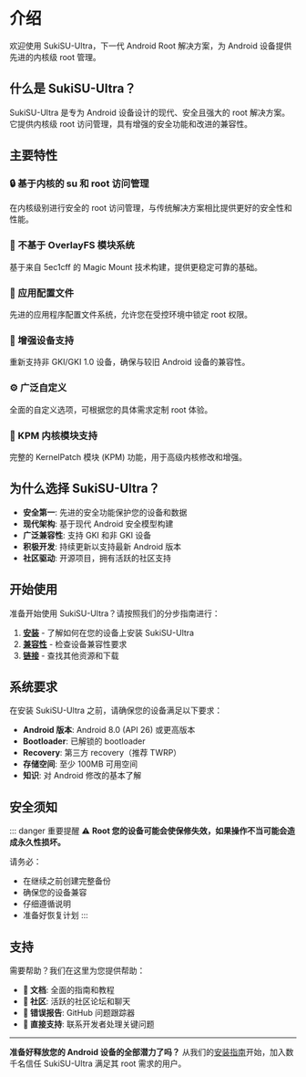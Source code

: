 # 介绍

欢迎使用 SukiSU-Ultra，下一代 Android Root 解决方案，为 Android 设备提供先进的内核级 root 管理。

## 什么是 SukiSU-Ultra？

SukiSU-Ultra 是专为 Android 设备设计的现代、安全且强大的 root 解决方案。它提供内核级 root 访问管理，具有增强的安全功能和改进的兼容性。

## 主要特性

### 🔒 基于内核的 su 和 root 访问管理
在内核级别进行安全的 root 访问管理，与传统解决方案相比提供更好的安全性和性能。

### 🚫 不基于 OverlayFS 模块系统
基于来自 5ec1cff 的 Magic Mount 技术构建，提供更稳定可靠的基础。

### 📱 应用配置文件
先进的应用程序配置文件系统，允许您在受控环境中锁定 root 权限。

### 🔧 增强设备支持
重新支持非 GKI/GKI 1.0 设备，确保与较旧 Android 设备的兼容性。

### ⚙️ 广泛自定义
全面的自定义选项，可根据您的具体需求定制 root 体验。

### 🔌 KPM 内核模块支持
完整的 KernelPatch 模块 (KPM) 功能，用于高级内核修改和增强。

## 为什么选择 SukiSU-Ultra？

- **安全第一**: 先进的安全功能保护您的设备和数据
- **现代架构**: 基于现代 Android 安全模型构建
- **广泛兼容性**: 支持 GKI 和非 GKI 设备
- **积极开发**: 持续更新以支持最新 Android 版本
- **社区驱动**: 开源项目，拥有活跃的社区支持

## 开始使用

准备开始使用 SukiSU-Ultra？请按照我们的分步指南进行：

1. **[安装](./installation)** - 了解如何在您的设备上安装 SukiSU-Ultra
2. **[兼容性](./compatibility)** - 检查设备兼容性要求
3. **[链接](./links)** - 查找其他资源和下载

## 系统要求

在安装 SukiSU-Ultra 之前，请确保您的设备满足以下要求：

- **Android 版本**: Android 8.0 (API 26) 或更高版本
- **Bootloader**: 已解锁的 bootloader
- **Recovery**: 第三方 recovery（推荐 TWRP）
- **存储空间**: 至少 100MB 可用空间
- **知识**: 对 Android 修改的基本了解

## 安全须知

::: danger 重要提醒
⚠️ **Root 您的设备可能会使保修失效，如果操作不当可能会造成永久性损坏。**

请务必：
- 在继续之前创建完整备份
- 确保您的设备兼容
- 仔细遵循说明
- 准备好恢复计划
:::

## 支持

需要帮助？我们在这里为您提供帮助：

- **📖 文档**: 全面的指南和教程
- **💬 社区**: 活跃的社区论坛和聊天
- **🐛 错误报告**: GitHub 问题跟踪器
- **📧 直接支持**: 联系开发者处理关键问题

---

**准备好释放您的 Android 设备的全部潜力了吗？** 从我们的[安装指南](./installation)开始，加入数千名信任 SukiSU-Ultra 满足其 root 需求的用户。
